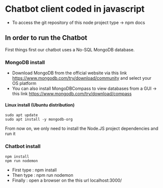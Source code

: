 # Chatbot client coded in javascript
- To access the git repository of this node project type -> npm docs

## In order to run the Chatbot
First things first our chatbot uses a No-SQL MongoDB database.
### MongoDB install
- Download MongoDB from the official website via this link https://www.mongodb.com/try/download/community and select your OS platform
- You can also install MongoDBCompass to view databases from a GUI -> this link https://www.mongodb.com/try/download/compass
#### Linux install (Ubuntu distribution)
```console
sudo apt update
sudo apt install -y mongodb-org
```
From now on, we only need to install the Node.JS project dependencies and run it
### Chatbot install
```console
npm install
npm run nodemon
```
- First type : npm install
- Then type : npm run nodemon
- Finally : open a browser on the this url localhost:3000/
